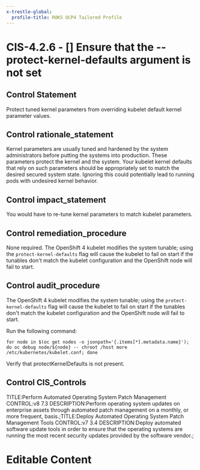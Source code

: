 ```yaml
---
x-trestle-global:
  profile-title: ROKS OCP4 Tailored Profile
---
```


# CIS-4.2.6 - \[\] Ensure that the --protect-kernel-defaults argument is not set

## Control Statement

Protect tuned kernel parameters from overriding kubelet default kernel parameter values.

## Control rationale_statement

Kernel parameters are usually tuned and hardened by the system administrators before putting the systems into production. These parameters protect the kernel and the system. Your kubelet kernel defaults that rely on such parameters should be appropriately set to match the desired secured system state. Ignoring this could potentially lead to running pods with undesired kernel behavior.

## Control impact_statement

You would have to re-tune kernel parameters to match kubelet parameters.

## Control remediation_procedure

None required. The OpenShift 4 kubelet modifies the system tunable; using the `protect-kernel-defaults` flag will cause the kubelet to fail on start if the tunables don't match the kubelet configuration and the OpenShift node will fail to start.

## Control audit_procedure

The OpenShift 4 kubelet modifies the system tunable; using the `protect-kernel-defaults` flag will cause the kubelet to fail on start if the tunables don't match the kubelet configuration and the OpenShift node will fail to start.

Run the following command:

```
for node in $(oc get nodes -o jsonpath='{.items[*].metadata.name}'); do oc debug node/${node} -- chroot /host more /etc/kubernetes/kubelet.conf; done
```

Verify that protectKernelDefaults is not present.

## Control CIS_Controls

TITLE:Perform Automated Operating System Patch Management CONTROL:v8 7.3 DESCRIPTION:Perform operating system updates on enterprise assets through automated patch management on a monthly, or more frequent, basis.;TITLE:Deploy Automated Operating System Patch Management Tools CONTROL:v7 3.4 DESCRIPTION:Deploy automated software update tools in order to ensure that the operating systems are running the most recent security updates provided by the software vendor.;

# Editable Content

<!-- Make additions and edits below -->
<!-- The above represents the contents of the control as received by the profile, prior to additions. -->
<!-- If the profile makes additions to the control, they will appear below. -->
<!-- The above markdown may not be edited but you may edit the content below, and/or introduce new additions to be made by the profile. -->
<!-- If there is a yaml header at the top, parameter values may be edited. Use --set-parameters to incorporate the changes during assembly. -->
<!-- The content here will then replace what is in the profile for this control, after running profile-assemble. -->
<!-- The current profile has no added parts for this control, but you may add new ones here. -->
<!-- Each addition must have a heading either of the form ## Control my_addition_name -->
<!-- or ## Part a. (where the a. refers to one of the control statement labels.) -->
<!-- "## Control" parts are new parts added after the statement part. -->
<!-- "## Part" parts are new parts added into the top-level statement part with that label. -->
<!-- Subparts may be added with nested hash levels of the form ### My Subpart Name -->
<!-- underneath the parent ## Control or ## Part being added -->
<!-- See https://ibm.github.io/compliance-trestle/tutorials/ssp_profile_catalog_authoring/ssp_profile_catalog_authoring for guidance. -->
